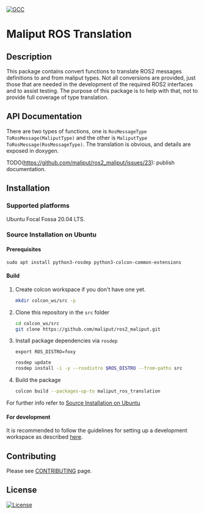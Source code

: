 [![GCC](https://github.com/maliput/ros2_maliput/actions/workflows/build.yml/badge.svg)](https://github.com/maliput/ros2_maliput/actions/workflows/build.yml)

# Maliput ROS Translation

## Description

This package contains convert functions to translate ROS2 messages definitions to and from maliput types.
Not all conversions are provided, just those that are needed in the development of the required ROS2 interfaces
and to assist testing. The purpose of this package is to help with that, not to provide full coverage
of type translation.

## API Documentation

There are two types of functions, one is `RosMessageType ToRosMessage(MaliputType)` and the other is
`MaliputType ToRosMessage(RosMessageType)`. The translation is obvious, and details are exposed in doxygen.

TODO(https://github.com/maliput/ros2_maliput/issues/23): publish documentation.

## Installation

### Supported platforms

Ubuntu Focal Fossa 20.04 LTS.

### Source Installation on Ubuntu

#### Prerequisites

```
sudo apt install python3-rosdep python3-colcon-common-extensions
```

#### Build

1. Create colcon workspace if you don't have one yet.
    ```sh
    mkdir colcon_ws/src -p
    ```

2. Clone this repository in the `src` folder
    ```sh
    cd colcon_ws/src
    git clone https://github.com/maliput/ros2_maliput.git
    ```

3. Install package dependencies via `rosdep`
    ```
    export ROS_DISTRO=foxy
    ```
    ```sh
    rosdep update
    rosdep install -i -y --rosdistro $ROS_DISTRO --from-paths src
    ```

4. Build the package
    ```sh
    colcon build --packages-up-to maliput_ros_translation
    ```

For further info refer to [Source Installation on Ubuntu](https://maliput.readthedocs.io/en/latest/installation.html#source-installation-on-ubuntu)

#### For development

It is recommended to follow the guidelines for setting up a development workspace as described [here](https://maliput.readthedocs.io/en/latest/developer_setup.html).

## Contributing

Please see [CONTRIBUTING](https://maliput.readthedocs.io/en/latest/contributing.html) page.

## License

[![License](https://img.shields.io/badge/License-BSD_3--Clause-blue.svg)](https://github.com/maliput/ros2_maliput/blob/main/maliput_ros_translation/LICENSE)
